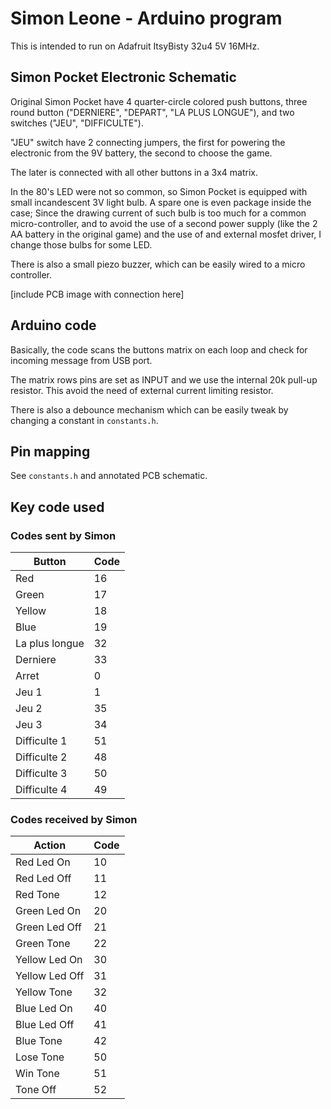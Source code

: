 # Simon Leone - Arduino program

This is intended to run on Adafruit ItsyBisty 32u4 5V 16MHz.

## Simon Pocket Electronic Schematic

Original Simon Pocket have 4 quarter-circle colored push buttons,
three round button ("DERNIERE", "DEPART", "LA PLUS LONGUE"),
and two switches ("JEU", "DIFFICULTE").

"JEU" switch have 2 connecting jumpers, the first for powering the electronic
from the 9V battery, the second to choose the game.

The later is connected with all other buttons in a 3x4 matrix.

In the 80's LED were not so common, so Simon Pocket is equipped with small
incandescent 3V light bulb. A spare one is even package inside the case;
Since the drawing current of such bulb is too much for a common micro-controller,
and to avoid the use of a second power supply (like the 2 AA battery in the
  original game) and the use of and external mosfet driver, I change those bulbs
  for some LED.

There is also a small piezo buzzer, which can be easily wired to a micro controller.

[include PCB image with connection here]

## Arduino code

Basically, the code scans the buttons matrix on each loop and check for incoming
message from USB port.

The matrix rows pins are set as INPUT and we use the internal 20k pull-up resistor.
This avoid the need of external current limiting resistor.

There is also a debounce mechanism which can be easily tweak by changing a constant in `constants.h`.

## Pin mapping

See `constants.h` and annotated PCB schematic.

## Key code used

### Codes sent by Simon

| Button          | Code |
|-----------------|------|
| Red             |  16  |
| Green           |  17  |
| Yellow          |  18  |
| Blue            |  19  |
| La plus longue  |  32  |
| Derniere        |  33  |
| Arret           |  0   |
| Jeu 1           |  1   |
| Jeu 2           |  35  |
| Jeu 3           |  34  |
| Difficulte 1    |  51  |
| Difficulte 2    |  48  |
| Difficulte 3    |  50  |
| Difficulte 4    |  49  |

### Codes received by Simon

| Action         | Code |
|----------------|------|
| Red Led On     |  10  |
| Red Led Off    |  11  |
| Red Tone       |  12  |
| Green Led On   |  20  |
| Green Led Off  |  21  |
| Green Tone     |  22  |
| Yellow Led On  |  30  |
| Yellow Led Off |  31  |
| Yellow Tone    |  32  |
| Blue Led On    |  40  |
| Blue Led Off   |  41  |
| Blue Tone      |  42  |
| Lose Tone      |  50  |
| Win Tone       |  51  |
| Tone Off       |  52  |
